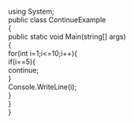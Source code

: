using System;  
public class ContinueExample  
    {  
      public static void Main(string[] args)  
      {  
         for(int i=1;i<=10;i++){    
            if(i==5){    
                continue;    
            }    
            Console.WriteLine(i);    
        }    
      }  
   } 

